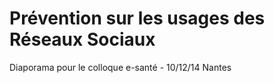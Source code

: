# Prévention sur les usages des Réseaux Sociaux

Diaporama pour le colloque e-santé - 10/12/14 Nantes
